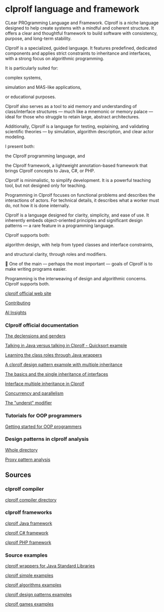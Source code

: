 # clprolf language and framework

CLear PROgramming Language and Framework.
Clprolf is a niche language designed to help create systems with a mindful and coherent structure.
It offers a clear and thoughtful framework to build software with consistency, purpose, and long-term stability.

Clprolf is a specialized, guided language. It features predefined, dedicated components and applies strict constraints to inheritance and interfaces, with a strong focus on algorithmic programming.

It is particularly suited for:

   complex systems,

   simulation and MAS-like applications,

   or educational purposes.

Clprolf also serves as a tool to aid memory and understanding of class/interface structures — much like a mnemonic or memory palace — ideal for those who struggle to retain large, abstract architectures.

Additionally, Clprolf is a language for testing, explaining, and validating scientific theories — by simulation, algorithm description, and clear actor modeling.

I present both:

   the Clprolf programming language, and

   the Clprolf framework, a lightweight annotation-based framework that brings Clprolf concepts to Java, C#, or PHP.

Clprolf is minimalistic, to simplify development.
It is a powerful teaching tool, but not designed only for teaching.

Programming in Clprolf focuses on functional problems and describes the interactions of actors.
For technical details, it describes what a worker must do, not how it is done internally.

Clprolf is a language designed for clarity, simplicity, and ease of use.
It inherently embeds object-oriented principles and significant design patterns — a rare feature in a programming language.

Clprolf supports both:

   algorithm design, with help from typed classes and interface constraints,

   and structural clarity, through roles and modifiers.

   🧠 One of the main — perhaps the most important — goals of Clprolf is to make writing programs easier.

Programming is the interweaving of design and algorithmic concerns.
Clprolf supports both.

[clprolf official web site](https://www.clprolf-lang.org/)

[Contributing](https://github.com/charleskoffler/clprolf/blob/main/CONTRIBUTING.md)

[AI Insights](https://github.com/charleskoffler/clprolf/tree/main/docs/ai_insights.md)

### Clprolf official documentation

[The declensions and genders](https://github.com/charleskoffler/clprolf/tree/main/docs/official/clprolf_docu_offic_declensions.md)

[Talking in Java versus talking in Clprolf - Quicksort example](https://github.com/charleskoffler/clprolf/tree/main/docs/official/clprolf_docu_offic_java_vs_clprolf_quicksort.md)

[Learning the class roles through Java wrappers](https://github.com/charleskoffler/clprolf/tree/main/docs/official/clprolf_docu_offic_3_java_lib_wrappers.md)

[A clprolf design pattern example with multiple inheritance](https://github.com/charleskoffler/clprolf/tree/main/docs/official/clprolf_off_doc_4_clpr_desig_patt_mult_herit.md)

[The basics and the single inheritance of interfaces](https://github.com/charleskoffler/clprolf/tree/main/docs/official/clprolf_off_doc_5_interfaces_basics.md)

[Interface multiple inheritance in Clprolf](https://github.com/charleskoffler/clprolf/tree/main/docs/official/clprolf_off_doc_6_simu_multi_inh.md)

[Concurrency and parallelism](https://github.com/charleskoffler/clprolf/tree/main/docs/official/clprolf_off_doc_7_conc_parall.md)

[The "underst" modifier](https://github.com/charleskoffler/clprolf/tree/main/docs/official/clprolf_off_doc_8_underst.md)

### Tutorials for OOP programmers

[Getting started for OOP programmers](https://github.com/charleskoffler/clprolf/tree/main/docs/clprolf_oop_tutorials/clprolf_oop_getting_started.md)

### Design patterns in clprolf analysis

[Whole directory](https://github.com/charleskoffler/clprolf/tree/main/docs/design_patterns_in_simol_analysis)

[Proxy pattern analysis](https://github.com/charleskoffler/clprolf/tree/main/docs/design_patterns_in_simol_analysis/proxy_design_patterns_in_simol_analysis.md)

## Sources

### clprolf compiler

[clprolf compiler directory](https://github.com/charleskoffler/clprolf/tree/main/simol_compiler)

### clprolf frameworks

[clprolf Java framework](https://github.com/charleskoffler/clprolf/tree/main/simol_compiler/src/main/java/org/simol/simolframework/java)

[clprolf C# framework](https://github.com/charleskoffler/clprolf/tree/main/simol_framework/SimolCsharpFramework)

[clprolf PHP framework](https://github.com/charleskoffler/clprolf/tree/main/simol_framework/simol_php_framework)

### Source examples

[clprolf wrappers for Java Standard Libraries](https://github.com/charleskoffler/clprolf/tree/main/wrappers)

[clprolf simple examples](https://github.com/charleskoffler/clprolf/tree/main/simol_simple_examples)

[clprolf algorithms examples](https://github.com/charleskoffler/clprolf/tree/main/simol_algorithms_examples)

[clprolf design patterns examples](https://github.com/charleskoffler/clprolf/tree/main/simol_design_patterns_examples)

[clprolf games examples](https://github.com/charleskoffler/clprolf/tree/main/simol_games_examples)
